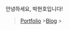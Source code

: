 <p>안녕하세요, 박현호입니다! </p>

> [Portfolio](https://github.com/asonehino/asonehino/) >[Blog](https://velog.io/@hino22/posts) >
>
> 
<!--[Top Langs](https://github-readme-stats.vercel.app/api/top-langs/?username=asonehino&layout=compact)-->

